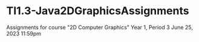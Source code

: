 # TI1.3-Java2DGraphicsAssignments

Assignments for course "2D Computer Graphics"
Year 1, Period 3
June 25, 2023 11:59pm
